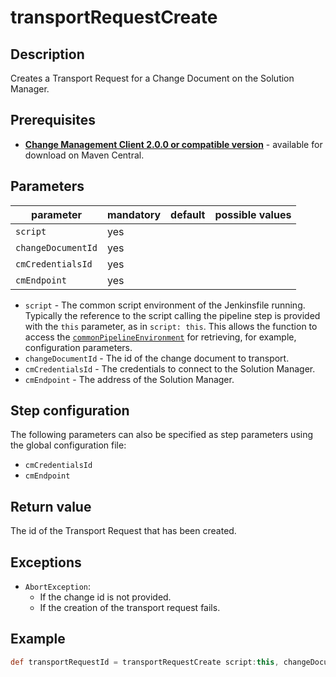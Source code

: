 # transportRequestCreate

## Description
Creates a Transport Request for a Change Document on the Solution Manager.

## Prerequisites
* **[Change Management Client 2.0.0 or compatible version](http://central.maven.org/maven2/com/sap/devops/cmclient/dist.cli/)** - available for download on Maven Central.

## Parameters
| parameter        | mandatory | default                                                | possible values    |
| -----------------|-----------|--------------------------------------------------------|--------------------|
| `script`        | yes       |                                                    |                    |
| `changeDocumentId`        | yes       |                                                    |                    |
| `cmCredentialsId`  | yes       |                                                    |                    |
| `cmEndpoint`        | yes       |                                                    |                    |

* `script` - The common script environment of the Jenkinsfile running. Typically the reference to the script calling the pipeline step is provided with the `this` parameter, as in `script: this`. This allows the function to access the [`commonPipelineEnvironment`](commonPipelineEnvironment.md) for retrieving, for example, configuration parameters.
* `changeDocumentId` - The id of the change document to transport.
* `cmCredentialsId` - The credentials to connect to the Solution Manager.
* `cmEndpoint` - The address of the Solution Manager.

## Step configuration
The following parameters can also be specified as step parameters using the global configuration file:

* `cmCredentialsId`
* `cmEndpoint`

## Return value
The id of the Transport Request that has been created.

## Exceptions
* `AbortException`:
    * If the change id is not provided.
    * If the creation of the transport request fails.

## Example
```groovy
def transportRequestId = transportRequestCreate script:this, changeDocumentId: '001'
```

